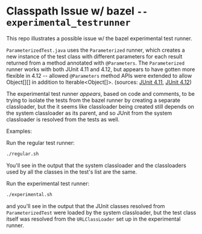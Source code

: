 
# Classpath Issue w/ bazel `--experimental_testrunner`

This repo illustrates a possible issue w/ the bazel experimental test runner.

`ParameterizedTest.java` uses the `Parameterized` runner, which creates a new
instance of the test class with different parameters for each result returned
from a method annotated with `@Parameters`. The `Parameterized` runner works with
both JUnit 4.11 and 4.12, but appears to have gotten more flexible in 4.12 --
allowed `@Parameters` method APIs were extended to allow Object[][] in addition to
Iterable<Object[]>. (sources:
[JUnit 4.11](https://github.com/junit-team/junit4/blob/r4.11/src/main/java/org/junit/runners/Parameterized.java#L291-L298), 
[JUnit 4.12](https://github.com/junit-team/junit4/blob/r4.12/src/main/java/org/junit/runners/Parameterized.java#L279-L288))

The experimental test runner _appears_, based on code and comments, to be trying to
isolate the tests from the bazel runner by creating a separate classloader, but the
it seems like classloader being created still depends on the system classloader as its
parent, and so JUnit from the system classloader is resolved from the tests as well.

Examples:

Run the regular test runner:
```bash
./regular.sh

```

You'll see in the output that the system classloader and the classloaders used by
all the classes in the test's list are the same.

Run the experimental test runner:
```bash
./experimental.sh
```

and you'll see in the output that the JUnit classes resolved from `ParameterizedTest`
were loaded by the system classloader, but the test class itself was resolved from
the `URLClassLoader` set up in the experimental runner.